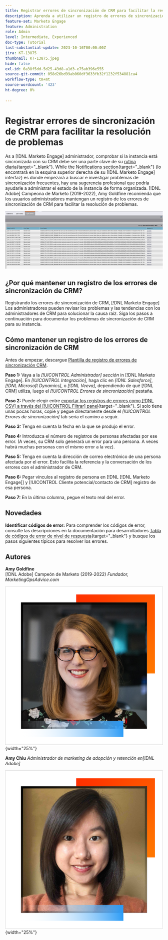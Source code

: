 ```yaml
---
title: Registrar errores de sincronización de CRM para facilitar la resolución de problemas
description: Aprenda a utilizar un registro de errores de sincronización de CRM para investigar los problemas de sincronización de CRM y mantenerla en funcionamiento sin problemas.
feature-set: Marketo Engage
feature: Administration
role: Admin
level: Intermediate, Experienced
doc-type: Tutorial
last-substantial-update: 2023-10-16T00:00:00Z
jira: KT-13875
thumbnail: KT-13875.jpeg
hide: false
exl-id: 6a38f5dd-5d25-43d8-a1d3-e75ab396e555
source-git-commit: 058d26bd99ab060df3633fb32f1232f534881ca4
workflow-type: tm+mt
source-wordcount: '423'
ht-degree: 0%

---
```


# Registrar errores de sincronización de CRM para facilitar la resolución de problemas

As a [!DNL Marketo Engage] administrador, comprobar si la instancia está sincronizada con su CRM debe ser una parte clave de su [rutina diaria](https://nation.marketo.com/t5/champion-program-blogs/my-marketo-morning-routine-tips-for-driving-marketing-operation/ba-p/247508){target="_blank"}. While the [Notifications section](https://experienceleague.adobe.com/docs/marketo/using/product-docs/core-marketo-concepts/miscellaneous/notification-types.html){target="_blank"} (lo encontrará en la esquina superior derecha de su [!DNL Marketo Engage] interfaz) es donde empezará a buscar e investigar problemas de sincronización frecuentes, hay una sugerencia profesional que podría ayudarle a administrar el estado de la instancia de forma organizada. [!DNL Adobe] Campeona de Marketo (2019-2022), Amy Goldfine recomienda que los usuarios administradores mantengan un registro de los errores de sincronización de CRM para facilitar la resolución de problemas.

![Captura de pantalla de la pestaña Errores de sincronización](/help/marketo-tutorial-inherited-instance/_assets/Marketo_Engage_Admin_Salesforce_Sync_Errors_Tab.png)

## ¿Por qué mantener un registro de los errores de sincronización de CRM?

Registrando los errores de sincronización de CRM, [!DNL Marketo Engage] Los administradores pueden revisar los problemas y las tendencias con los administradores de CRM para solucionar la causa raíz. Siga los pasos a continuación para documentar los problemas de sincronización de CRM para su instancia.

## Cómo mantener un registro de los errores de sincronización de CRM

Antes de empezar, descargue [Plantilla de registro de errores de sincronización CRM](/help/marketo-tutorial-inherited-instance/_assets/downloads/Adobe-Marketo-Engage_CRM-Sync-Error-Log-Template.xlsx).

**Paso 1:** Vaya a la *[!UICONTROL Administrador] sección* in [!DNL Marketo Engage]. En *[!UICONTROL Integración]*, haga clic en *[!DNL Salesforce]*, *[!DNL Microsoft Dynamics]*, o *[!DNL Veeva]*, dependiendo de qué [!DNL CRM] utiliza, luego el *[!UICONTROL Errores de sincronización]* pestaña.

**Paso 2:** Puede elegir entre [exportar los registros de errores como [!DNL CSV] a través del [!UICONTROL Filtrar] panel](https://experienceleague.adobe.com/docs/marketo/using/product-docs/crm-sync/salesforce-sync/salesforce-sync-errors.html#filter-sync-errors){target="_blank"}. Si solo tiene unas pocas horas, copie y pegue directamente desde el *[!UICONTROL Errores de sincronización]* tab sería el camino a seguir.

**Paso 3:** Tenga en cuenta la fecha en la que se produjo el error.

**Paso 4:** Introduzca el número de registros de personas afectadas por ese error. (A veces, su CRM solo generará un error para una persona. A veces habrá muchas personas con el mismo error a la vez).

**Paso 5:** Tenga en cuenta la dirección de correo electrónico de una persona afectada por el error. Esto facilita la referencia y la conversación de los errores con el administrador de CRM.

**Paso 6:** Pegar vínculos al registro de persona en [!DNL [!DNL Marketo Engage]] y [!UICONTROL Cliente potencial/contacto de CRM] registro de esa persona.

**Paso 7:** En la última columna, pegue el texto real del error.

## Novedades 

**Identificar códigos de error:** Para comprender los códigos de error, consulte las descripciones en la documentación para desarrolladores [Tabla de códigos de error de nivel de respuesta](https://developers.marketo.com/rest-api/error-codes/#response_level_error_codes){target="_blank"} y busque los pasos siguientes típicos para resolver los errores.

## Autores

**Amy Goldfine**\
[!DNL Adobe] Campeón de Marketo (2019-2022)
*Fundador, MarketingOpsAdvice.com*

![Amy Goldfine](/help/marketo-tutorial-inherited-instance/_assets/authors/Customer_Author_Amy_Goldfine.png){width="25%"}

**Amy Chiu**
*Administrador de marketing de adopción y retención en[!DNL Adobe]*

![Amy Chiu](/help/marketo-tutorial-inherited-instance/_assets/authors/Adobe_Author_Amy_Chiu.png){width="25%"}
